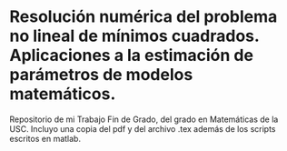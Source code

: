 # Resolución numérica del problema no lineal de mínimos cuadrados. Aplicaciones a la estimación de parámetros de modelos matemáticos.
Repositorio de mi Trabajo Fin de Grado, del grado en Matemáticas de la USC. Incluyo una copia del pdf y del archivo .tex además de los scripts escritos en matlab.
